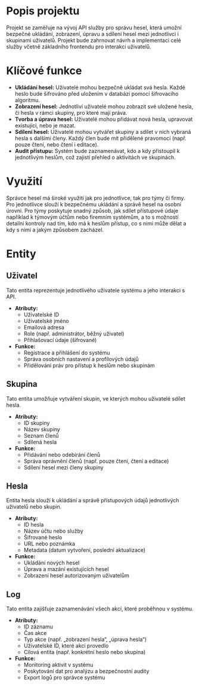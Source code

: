 # Popis projektu

Projekt se zaměřuje na vývoj API služby pro správu hesel, která umožní bezpečné ukládání, zobrazení, úpravu a sdílení hesel mezi jednotlivci i skupinami uživatelů. Projekt bude zahrnovat návrh a implementaci celé služby včetně základního frontendu pro interakci uživatelů.

# Klíčové funkce  

- **Ukládání hesel:** Uživatelé mohou bezpečně ukládat svá hesla. Každé heslo bude šifrováno před uložením v databázi pomocí šifrovacího algoritmu.  
- **Zobrazení hesel:** Jednotliví uživatelé mohou zobrazit své uložené hesla, či hesla v rámci skupiny, pro které mají práva.
- **Tvorba a úprava hesel:** Uživatelé mohou přidávat nová hesla, upravovat existující, nebo je mazat.  
- **Sdílení hesel:** Uživatelé mohou vytvářet skupiny a sdílet v nich vybraná hesla s dalšími členy. Každý člen bude mít přidělené pravomoci (např. pouze čtení, nebo čtení i editace). 
- **Audit přístupu:** Systém bude zaznamenávat, kdo a kdy přistoupil k jednotlivým heslům, což zajistí přehled o aktivitách ve skupinách.  

# Využití  

Správce hesel má široké využití jak pro jednotlivce, tak pro týmy či firmy.  
Pro jednotlivce slouží k bezpečnému ukládání a správě hesel na osobní úrovni. 
Pro týmy poskytuje snadný způsob, jak sdílet přístupové údaje například k týmovým účtům nebo firemním systémům, a to s možností detailní kontroly nad tím, kdo má k heslům přístup, co s nimi může dělat a kdy s nimi a jakým způsobem zacházel.  

# Entity

## Uživatel

Tato entita reprezentuje jednotlivého uživatele systému a jeho interakci s API.  
- **Atributy:**  
  - Uživatelské ID
  - Uživatelské jméno
  - Emailová adresa
  - Role (např. administrátor, běžný uživatel)
  - Přihlašovací údaje (šifrované)
- **Funkce:**
  - Registrace a přihlášení do systému
  - Správa osobních nastavení a profilových údajů
  - Přidělování práv pro přístup k heslům nebo skupinám

## Skupina 

Tato entita umožňuje vytváření skupin, ve kterých mohou uživatelé sdílet hesla. 
- **Atributy:**
  - ID skupiny
  - Název skupiny
  - Seznam členů
  - Sdílená hesla
- **Funkce:**  
  - Přidávání nebo odebírání členů
  - Správa oprávnění členů (např. pouze čtení, čtení a editace) 
  - Sdílení hesel mezi členy skupiny

## Hesla

Entita hesla slouží k ukládání a správě přístupových údajů jednotlivých uživatelů nebo skupin.  
- **Atributy:**  
  - ID hesla
  - Název účtu nebo služby
  - Šifrované heslo
  - URL nebo poznámka
  - Metadata (datum vytvoření, poslední aktualizace)
- **Funkce:**  
  - Ukládání nových hesel
  - Úprava a mazání existujících hesel
  - Zobrazení hesel autorizovaným uživatelům 

## Log

Tato entita zajišťuje zaznamenávání všech akcí, které proběhnou v systému.  
- **Atributy:**
  - ID záznamu
  - Čas akce
  - Typ akce (např. „zobrazení hesla“, „úprava hesla“)
  - Uživatelské ID, které akci provedlo
  - Cílová entita (např. konkrétní heslo nebo skupina)
- **Funkce:**
  - Monitoring aktivit v systému
  - Poskytování dat pro analýzu a bezpečnostní audity
  - Export logů pro správce systému
